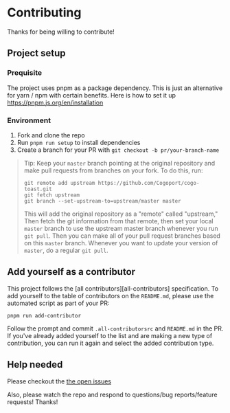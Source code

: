 # Contributing

Thanks for being willing to contribute!

## Project setup

### Prequisite

The project uses pnpm as a package dependency. This is just an alternative for yarn / npm with certain benefits. Here is how to set it up https://pnpm.js.org/en/installation

### Environment

1. Fork and clone the repo
2. Run `pnpm run setup` to install dependencies
3. Create a branch for your PR with `git checkout -b pr/your-branch-name`

> Tip: Keep your `master` branch pointing at the original repository and make
> pull requests from branches on your fork. To do this, run:
>
> ```
> git remote add upstream https://github.com/Cogoport/cogo-toast.git
> git fetch upstream
> git branch --set-upstream-to=upstream/master master
> ```
>
> This will add the original repository as a "remote" called "upstream,"
> Then fetch the git information from that remote, then set your local `master`
> branch to use the upstream master branch whenever you run `git pull`.
> Then you can make all of your pull request branches based on this `master`
> branch. Whenever you want to update your version of `master`, do a regular
> `git pull`.

## Add yourself as a contributor

This project follows the [all contributors][all-contributors] specification.
To add yourself to the table of contributors on the `README.md`, please use the
automated script as part of your PR:

```console
pnpm run add-contributor
```

Follow the prompt and commit `.all-contributorsrc` and `README.md` in the PR.
If you've already added yourself to the list and are making
a new type of contribution, you can run it again and select the added
contribution type.

## Help needed

Please checkout the [the open issues][issues]

Also, please watch the repo and respond to questions/bug reports/feature
requests! Thanks!

[issues]: https://github.com/Cogoport/cogo-toast/issues
